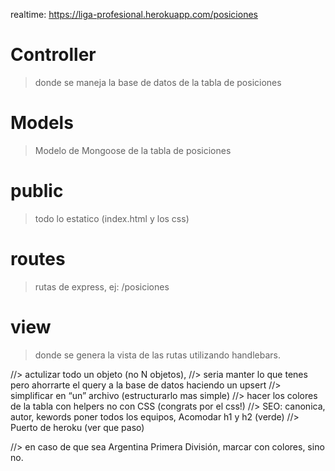 realtime: https://liga-profesional.herokuapp.com/posiciones

# Controller

> donde se maneja la base de datos de la tabla de posiciones

# Models

> Modelo de Mongoose de la tabla de posiciones

# public

> todo lo estatico (index.html y los css)

# routes

> rutas de express, ej: /posiciones

# view

> donde se genera la vista de las rutas utilizando handlebars.





//> actulizar todo un objeto (no N objetos), 
//> seria manter lo que tenes pero ahorrarte el query a la base de datos haciendo un upsert
//> simplificar en “un” archivo (estructurarlo mas simple)
//> hacer los colores de la tabla con helpers no con CSS (congrats por el css!)
//> SEO: canonica, autor, kewords poner todos los equipos, Acomodar h1 y h2 (verde)
//> Puerto de heroku (ver que paso)

//> en caso de que sea Argentina Primera División, marcar con colores, sino no.